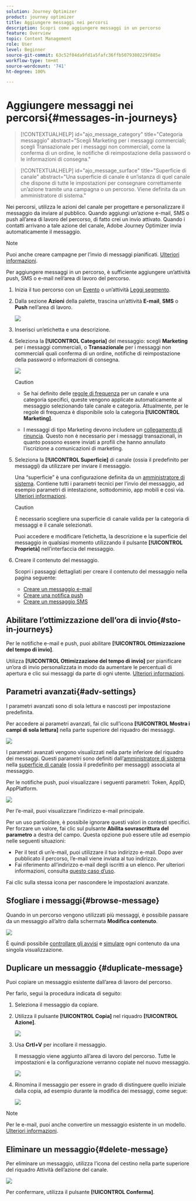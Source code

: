 ```yaml
---
solution: Journey Optimizer
product: journey optimizer
title: Aggiungere messaggi nei percorsi
description: Scopri come aggiungere messaggi in un percorso
feature: Overview
topic: Content Management
role: User
level: Beginner
source-git-commit: 63c52f04da9fd1a5fafc36ffb5079380229f885e
workflow-type: tm+mt
source-wordcount: '741'
ht-degree: 100%

---
```



# Aggiungere messaggi nei percorsi{#messages-in-journeys}

>[!CONTEXTUALHELP]
>id="ajo_message_category"
>title="Categoria messaggio"
>abstract="Scegli Marketing per i messaggi commerciali; scegli Transazionale per i messaggi non commerciali, come la conferma di un ordine, le notifiche di reimpostazione della password o le informazioni di consegna."

>[!CONTEXTUALHELP]
>id="ajo_message_surface"
>title="Superficie di canale"
>abstract="Una superficie di canale è un’istanza di quel canale che dispone di tutte le impostazioni per consegnare correttamente un’azione tramite una campagna o un percorso. Viene definita da un amministratore di sistema."

Nei percorsi, utilizza le azioni del canale per progettare e personalizzare il messaggio da inviare al pubblico. Quando aggiungi un’azione e-mail, SMS o push all’area di lavoro del percorso, di fatto crei un invio attivato. Quando i contatti arrivano a tale azione del canale, Adobe Journey Optimizer invia automaticamente il messaggio.


>[!NOTE]
>Puoi anche creare campagne per l’invio di messaggi pianificati. [Ulteriori informazioni](../campaigns/get-started-with-campaigns.md).


Per aggiungere messaggi in un percorso, è sufficiente aggiungere un’attività push, SMS o e-mail nell’area di lavoro del percorso.

1. Inizia il tuo percorso con un [Evento](../building-journeys/general-events.md) o un’attività [Leggi segmento](../building-journeys/read-segment.md).

1. Dalla sezione **Azioni** della palette, trascina un’attività **E-mail**, **SMS** o **Push** nell’area di lavoro.

   ![](assets/add-a-message.png)

1. Inserisci un’etichetta e una descrizione.

1. Seleziona la **[!UICONTROL Categoria]** del messaggio: scegli **Marketing** per i messaggi commerciali, o **Transazionale** per i messaggi non commerciali quali conferma di un ordine, notifiche di reimpostazione della password o informazioni di consegna.

   ![](assets/inline-message-category.png)

   >[!CAUTION]
   >
   >* Se hai definito delle [regole di frequenza](../configuration/frequency-rules.md) per un canale e una categoria specifici, queste vengono applicate automaticamente al messaggio selezionando tale canale e categoria. Attualmente, per le regole di frequenza è disponibile solo la categoria **[!UICONTROL Marketing]**.
   >
   >* I messaggi di tipo Marketing devono includere un [collegamento di rinuncia](../privacy/opt-out.md#opt-out-management). Questo non è necessario per i messaggi transazionali, in quanto possono essere inviati a profili che hanno annullato l’iscrizione a comunicazioni di marketing.


1. Seleziona la **[!UICONTROL Superficie]** di canale (ossia il predefinito per messaggi) da utilizzare per inviare il messaggio.

   Una “superficie” è una configurazione definita da un [amministratore di sistema](../start/path/administrator.md). Contiene tutti i parametri tecnici per l’invio del messaggio, ad esempio parametri di intestazione, sottodominio, app mobili e così via. [Ulteriori informazioni](../configuration/channel-surfaces.md).

   >[!CAUTION]
   >
   >È necessario scegliere una superficie di canale valida per la categoria di messaggi e il canale selezionati.

   Puoi accedere e modificare l’etichetta, la descrizione e la superficie del messaggio in qualsiasi momento utilizzando il pulsante **[!UICONTROL Proprietà]** nell’interfaccia del messaggio.

1. Creare il contenuto del messaggio.

   Scopri i passaggi dettagliati per creare il contenuto del messaggio nella pagina seguente:

   * [Creare un messaggio e-mail](create-email.md)
   * [Creare una notifica push](create-push.md)
   * [Creare un messaggio SMS](create-sms.md)

## Abilitare l’ottimizzazione dell’ora di invio{#sto-in-journeys}

Per le notifiche e-mail e push, puoi abilitare **[!UICONTROL Ottimizzazione del tempo di invio]**.

Utilizza **[!UICONTROL Ottimizzazione del tempo di invio]** per pianificare un’ora di invio personalizzata in modo da aumentare le percentuali di apertura e clic sui messaggi da parte di ogni utente. [Ulteriori informazioni](../messages/send-time-optimization.md).

## Parametri avanzati{#adv-settings}

I parametri avanzati sono di sola lettura e nascosti per impostazione predefinita.

Per accedere ai parametri avanzati, fai clic sull’icona **[!UICONTROL Mostra i campi di sola lettura]** nella parte superiore del riquadro dei messaggi.

![](assets/show-read-only.png)

I parametri avanzati vengono visualizzati nella parte inferiore del riquadro dei messaggi. Questi parametri sono definiti dall’[amministratore di sistema](../start/path/administrator.md) nella [superficie di canale](../configuration/channel-surfaces.md) (ossia il predefinito per messaggi) associata al messaggio.

Per le notifiche push, puoi visualizzare i seguenti parametri: Token, AppID, AppPlatform.

![](assets/push-adv-parameters.png)

Per l’e-mail, puoi visualizzare l’indirizzo e-mail principale.

Per un uso particolare, è possibile ignorare questi valori in contesti specifici. Per forzare un valore, fai clic sul pulsante **Abilita sovrascrittura del parametro** a destra del campo. Questa opzione può essere utile ad esempio nelle seguenti situazioni:

* Per il test di un’e-mail, puoi utilizzare il tuo indirizzo e-mail. Dopo aver pubblicato il percorso, l’e-mail viene inviata al tuo indirizzo.
* Fai riferimento all’indirizzo e-mail degli iscritti a un elenco. Per ulteriori informazioni, consulta [questo caso d’uso](../building-journeys/message-to-subscribers-uc.md).

Fai clic sulla stessa icona per nascondere le impostazioni avanzate.

## Sfogliare i messaggi{#browse-message}

Quando in un percorso vengono utilizzati più messaggi, è possibile passare da un messaggio all’altro dalla schermata **Modifica contenuto**.

![](assets/inline-messages-multi-content.png)

È quindi possibile [controllare gli avvisi](alerts.md) e [simulare](../design/preview.md) ogni contenuto da una singola visualizzazione.

## Duplicare un messaggio {#duplicate-message}

Puoi copiare un messaggio esistente dall’area di lavoro del percorso.

Per farlo, segui la procedura indicata di seguito:

1. Seleziona il messaggio da copiare.

1. Utilizza il pulsante **[!UICONTROL Copia]** nel riquadro **[!UICONTROL Azione]**.

   ![](assets/message-duplicate.png)

1. Usa **Crtl+V** per incollare il messaggio.

   Il messaggio viene aggiunto all’area di lavoro del percorso. Tutte le impostazioni e la configurazione verranno copiate nel nuovo messaggio.

   ![](assets/message-duplicated.png)

1. Rinomina il messaggio per essere in grado di distinguere quello iniziale dalla copia, ad esempio durante la modifica dei messaggi, come segue:

   ![](assets/multi-message.png)


>[!NOTE]
>
>Per le e-mail, puoi anche convertire un messaggio esistente in un modello. [Ulteriori informazioni](../design/email-templates.md).

## Eliminare un messaggio{#delete-message}

Per eliminare un messaggio, utilizza l’icona del cestino nella parte superiore del riquadro Attività dell’azione del canale.

![](assets/delete-message.png)

Per confermare, utilizza il pulsante **[!UICONTROL Conferma]**.
